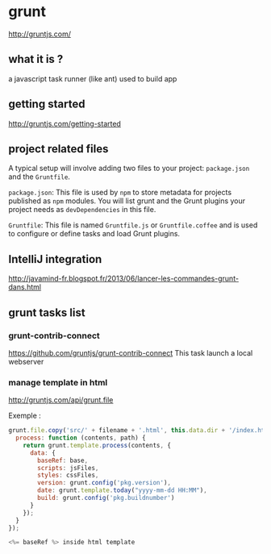 # grunt

http://gruntjs.com/

## what it is ?

a javascript task runner (like ant)
used to build app

## getting started

http://gruntjs.com/getting-started

## project related files

A typical setup will involve adding two files to your project: `package.json` and the `Gruntfile`.

`package.json`: This file is used by `npm` to store metadata for projects published as `npm` modules. You will list grunt and the Grunt plugins your project needs as `devDependencies` in this file.

`Gruntfile`: This file is named `Gruntfile.js` or `Gruntfile.coffee` and is used to configure or define tasks and load Grunt plugins. 

## IntelliJ integration

http://javamind-fr.blogspot.fr/2013/06/lancer-les-commandes-grunt-dans.html

## grunt tasks list

### grunt-contrib-connect

https://github.com/gruntjs/grunt-contrib-connect
This task launch a local webserver

### manage template in html

http://gruntjs.com/api/grunt.file

Exemple :

```javascript
grunt.file.copy('src/' + filename + '.html', this.data.dir + '/index.html', {
  process: function (contents, path) {
    return grunt.template.process(contents, {
      data: {
        baseRef: base,
        scripts: jsFiles,
        styles: cssFiles,
        version: grunt.config('pkg.version'),
        date: grunt.template.today("yyyy-mm-dd HH:MM"),
        build: grunt.config('pkg.buildnumber')
      }
    });
  }
});

<%= baseRef %> inside html template
```
